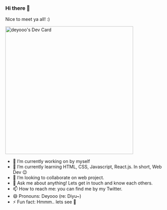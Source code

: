 ### Hi there 👋

Nice to meet ya all! :)

<a href="https://app.daily.dev/deyooo"><img src="https://api.daily.dev/devcards/46a83223cf0d40ca9b14c8a078bb0265.png?r=m8e" width="400" alt="deyooo's Dev Card"/></a>
- 🔭 I’m currently working on by myself
- 🌱 I’m currently learning HTML, CSS, Javascript, React.js. In short, Web Dev 😉
- 👯 I’m looking to collaborate on web project.
- 💬 Ask me about anything! Lets get in touch and know each others.
- 📫 How to reach me: you can find me by my Twitter.
- 😄 Pronouns: Deyooo (re: Diyu~)
- ⚡ Fun fact: Hmmm.. lets see 🤔


<!--
**deotamaaa/deotamaaa** is a ✨ _special_ ✨ repository because its `README.md` (this file) appears on your GitHub profile.

Here are some ideas to get you started:

- 🔭 I’m currently working on ...
- 🌱 I’m currently learning ...
- 👯 I’m looking to collaborate on ...
- 🤔 I’m looking for help with ...
- 💬 Ask me about ...
- 📫 How to reach me: ...
- 😄 Pronouns: ...
- ⚡ Fun fact: ...
-->
